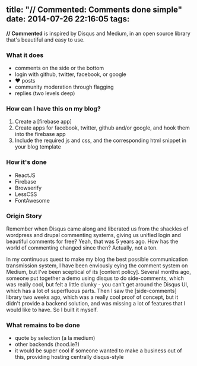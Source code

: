 title: "// Commented: Comments done simple"
date: 2014-07-26 22:16:05
tags:
---
**// Commented** is inspired by Disqus and Medium, in an open source library that's beautiful and easy to use.

<!-- ![image] -->

### What it does
- comments on the side or the bottom
- login with github, twitter, facebook, or google
- ❤ posts
- community moderation through flagging
- replies (two levels deep)

### How can I have this on my blog?

1. Create a [firebase app]
1. Create apps for facebook, twitter, github and/or google, and hook them into the firebase app
1. Include the required js and css, and the corresponding html snippet in your blog template

### How it's done
- ReactJS
- Firebase
- Browserify
- LessCSS
- FontAwesome

### Origin Story
Remember when Disqus came along and liberated us from the shackles of wordpress and drupal commenting systems, giving us unified login and beautiful comments for free?
Yeah, that was 5 years ago.
How has the world of commenting changed since then?
Actually, not a ton.

In my continuous quest to make my blog the best possible communication transmission system, I have been enviously eying the comment system on Medium, but I've been sceptical of its [content policy]. Several months ago, someone put together a demo using disqus to do side-comments, which was really cool, but felt a little clunky - you can't get around the Disqus UI, which has a lot of superfluous parts.
Then I saw the [side-comments] library two weeks ago, which was a really cool proof of concept, but it didn't provide a backend solution, and was missing a lot of features that I would like to have. So I built it myself.

### What remains to be done
- quote by selection (a la medium)
- other backends (hood.ie?)
- it would be super cool if someone wanted to make a business out of this, providing hosting centrally disqus-style